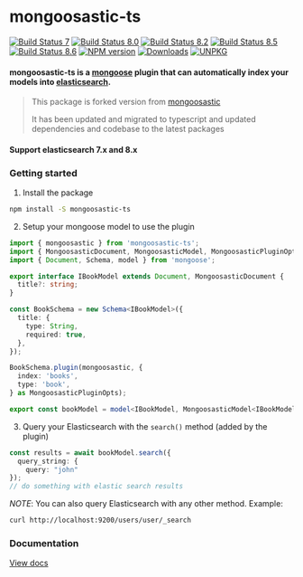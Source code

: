 # mongoosastic-ts

[![Build Status 7](https://github.com/meabed/mongoosastic-ts/actions/workflows/ci-7.yml/badge.svg)](https://github.com/meabed/mongoosastic-ts/actions/workflows/ci-7.yml)
[![Build Status 8.0](https://github.com/meabed/mongoosastic-ts/actions/workflows/ci-8-0.yml/badge.svg)](https://github.com/meabed/mongoosastic-ts/actions/workflows/ci-8-0.yml)
[![Build Status 8.2](https://github.com/meabed/mongoosastic-ts/actions/workflows/ci-8-2.yml/badge.svg)](https://github.com/meabed/mongoosastic-ts/actions/workflows/ci-8-2.yml)
[![Build Status 8.5](https://github.com/meabed/mongoosastic-ts/actions/workflows/ci-8-5.yml/badge.svg)](https://github.com/meabed/mongoosastic-ts/actions/workflows/ci-8-5.yml)
[![Build Status 8.6](https://github.com/meabed/mongoosastic-ts/actions/workflows/ci-8-6.yml/badge.svg)](https://github.com/meabed/mongoosastic-ts/actions/workflows/ci-8-6.yml)
[![NPM version](https://img.shields.io/npm/v/mongoosastic-ts.svg)](https://www.npmjs.com/package/mongoosastic-ts)
[![Downloads](https://img.shields.io/npm/dm/mongoosastic-ts.svg)](https://www.npmjs.com/package/mongoosastic-ts)
[![UNPKG](https://img.shields.io/badge/UNPKG-OK-179BD7.svg)](https://unpkg.com/browse/mongoosastic-ts@latest/)

#### mongoosastic-ts is a [mongoose](http://mongoosejs.com/) plugin that can automatically index your models into [elasticsearch](https://www.elastic.co/).

> This package is forked version from [mongoosastic](https://github.com/mongoosastic/mongoosastic)
>
> It has been updated and migrated to typescript and updated dependencies and codebase to the latest packages

#### Support elasticsearch 7.x and 8.x

### Getting started

1. Install the package

```bash
npm install -S mongoosastic-ts
```

2. Setup your mongoose model to use the plugin

```typescript
import { mongoosastic } from 'mongoosastic-ts';
import { MongoosasticDocument, MongoosasticModel, MongoosasticPluginOpts } from 'mongoosastic-ts/dist/types';
import { Document, Schema, model } from 'mongoose';

export interface IBookModel extends Document, MongoosasticDocument {
  title?: string;
}

const BookSchema = new Schema<IBookModel>({
  title: {
    type: String,
    required: true,
  },
});

BookSchema.plugin(mongoosastic, {
  index: 'books',
  type: 'book',
} as MongoosasticPluginOpts);

export const bookModel = model<IBookModel, MongoosasticModel<IBookModel>>('Book', BookSchema);
```

3. Query your Elasticsearch with the `search()` method (added by the plugin)

```typescript
const results = await bookModel.search({
  query_string: {
    query: "john"
});
// do something with elastic search results
```

_NOTE_: You can also query Elasticsearch with any other method. Example:

```bash
curl http://localhost:9200/users/user/_search
```

### Documentation

[View docs](docs/README.md)
